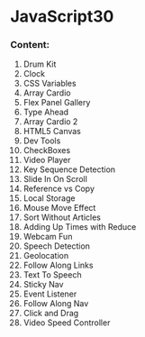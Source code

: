 # JavaScript30

### Content:
1. Drum Kit
2. Clock
3. CSS Variables
4. Array Cardio
5. Flex Panel Gallery
6. Type Ahead
7. Array Cardio 2
8. HTML5 Canvas
9. Dev Tools
10. CheckBoxes
11. Video Player
12. Key Sequence Detection
13. Slide In On Scroll
14. Reference vs Copy
15. Local Storage
16. Mouse Move Effect
17. Sort Without Articles
18. Adding Up Times with Reduce
19. Webcam Fun
20. Speech Detection
21. Geolocation
22. Follow Along Links
23. Text To Speech
24. Sticky Nav
25. Event Listener
26. Follow Along Nav
27. Click and Drag
28. Video Speed Controller